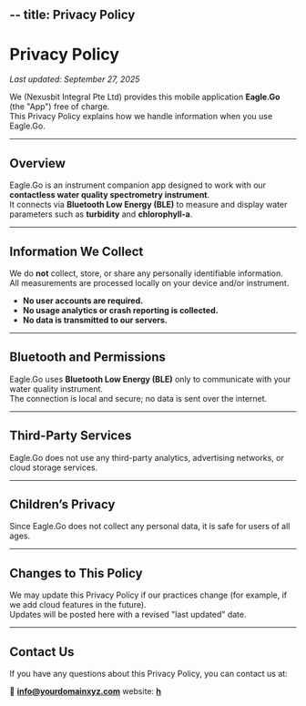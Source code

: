 --
title: Privacy Policy
---

# Privacy Policy  
_Last updated: September 27, 2025_

We (Nexusbit Integral Pte Ltd) provides this mobile application **Eagle.Go** (the "App") free of charge.  
This Privacy Policy explains how we handle information when you use Eagle.Go.

---

## Overview
Eagle.Go is an instrument companion app designed to work with our **contactless water quality spectrometry instrument**.  
It connects via **Bluetooth Low Energy (BLE)** to measure and display water parameters such as **turbidity** and **chlorophyll-a**.

---

## Information We Collect
We do **not** collect, store, or share any personally identifiable information.  
All measurements are processed locally on your device and/or instrument.

- **No user accounts are required.**  
- **No usage analytics or crash reporting is collected.**  
- **No data is transmitted to our servers.**

---

## Bluetooth and Permissions
Eagle.Go uses **Bluetooth Low Energy (BLE)** only to communicate with your water quality instrument.  
The connection is local and secure; no data is sent over the internet.

---

## Third-Party Services
Eagle.Go does not use any third-party analytics, advertising networks, or cloud storage services.

---

## Children’s Privacy
Since Eagle.Go does not collect any personal data, it is safe for users of all ages.

---

## Changes to This Policy
We may update this Privacy Policy if our practices change (for example, if we add cloud features in the future).  
Updates will be posted here with a revised "last updated" date.

---

## Contact Us
If you have any questions about this Privacy Policy, you can contact us at:

📧 **info@yourdomainxyz.com**
website: **[h](https://nexusbit.com.sg/)**
